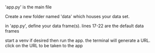'app.py' is the main file

Create a new folder named 'data' which houses your data set.

in 'app.py', define your data frame(s). lines 17-22 are the default data frames

start a venv if desired then run the app. the terminal will generate a URL. click on the URL to be taken to the app
